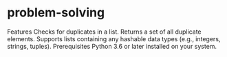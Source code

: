 # problem-solving

Features
    Checks for duplicates in a list.
    Returns a set of all duplicate elements.
    Supports lists containing any hashable data types (e.g., integers, strings, tuples).
Prerequisites
    Python 3.6 or later installed on your system.
